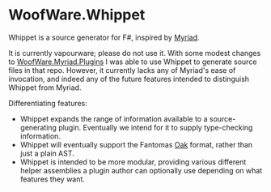# WoofWare.Whippet

Whippet is a source generator for F#, inspired by [Myriad](https://github.com/MoiraeSoftware/myriad).

It is currently vapourware; please do not use it.
With some modest changes to [WoofWare.Myriad.Plugins](https://github.com/Smaug123/WoofWare.Myriad/) I was able to use Whippet to generate source files in that repo.
However, it currently lacks any of Myriad's ease of invocation, and indeed any of the future features intended to distinguish Whippet from Myriad.

Differentiating features:

* Whippet expands the range of information available to a source-generating plugin. Eventually we intend for it to supply type-checking information.
* Whippet will eventually support the Fantomas [Oak](https://fsprojects.github.io/fantomas/docs/end-users/GeneratingCode.html) format, rather than just a plain AST.
* Whippet is intended to be more modular, providing various different helper assemblies a plugin author can optionally use depending on what features they want.
